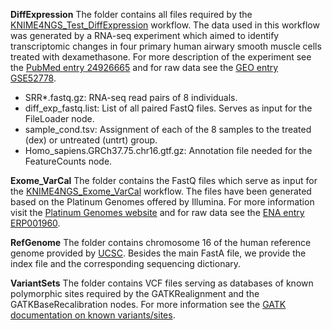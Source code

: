 **DiffExpression** 
The folder contains all files required by the [KNIME4NGS\_Test\_DiffExpression](https://github.com/ibisngs/knime4ngs/blob/master/KNIME4NGS_Test_DiffExpression.zip) workflow.
The data used in this workflow was generated by a RNA-seq experiment which aimed to identify transcriptomic changes in four primary human airwary smooth muscle cells treated with dexamethasone.
For more description of the experiment see the [PubMed entry 24926665](http://www.ncbi.nlm.nih.gov/pubmed/24926665) and for raw data see the [GEO entry GSE52778](http://www.ncbi.nlm.nih.gov/geo/query/acc.cgi?acc=GSE52778).
- SRR*.fastq.gz: RNA-seq read pairs of 8 individuals.
- diff_exp_fastq.list: List of all paired FastQ files. Serves as input for the FileLoader node.
- sample_cond.tsv: Assignment of each of the 8 samples to the treated (dex) or untreated (untrt) group.
- Homo_sapiens.GRCh37.75.chr16.gtf.gz: Annotation file needed for the FeatureCounts node.

**Exome_VarCal**
The folder contains the FastQ files which serve as input for the [KNIME4NGS\_Exome\_VarCal](https://github.com/ibisngs/knime4ngs/blob/master/KNIME4NGS_Test_Exome_VarCal.zip) workflow.
The files have been generated based on the Platinum Genomes offered by Illumina.
For more information visit the [Platinum Genomes website](http://www.illumina.com/platinumgenomes/) and for raw data see the [ENA entry ERP001960](http://www.ebi.ac.uk/ena/data/view/ERP001960).

**RefGenome**
The folder contains chromosome 16 of the human reference genome provided by [UCSC](http://hgdownload.cse.ucsc.edu/goldenPath/hg19/chromosomes/).
Besides the main FastA file, we provide the index file and the corresponding sequencing dictionary.

**VariantSets**
The folder contains VCF files serving as databases of known polymorphic sites required by the GATKRealignment and the GATKBaseRecalibration nodes.
For more information see the [GATK documentation on known variants/sites](https://www.broadinstitute.org/gatk/guide/article?id=1247).
